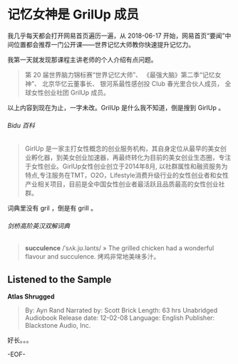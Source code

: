 # 记忆女神是 GrilUp 成员

我几乎每天都会打开网易首页遍历一遍，从 2018-06-17 开始，网易首页“要闻”中间位置都会推荐一门公开课——世界记忆大师教你快速提升记忆力。

我第一天就发现那课程主讲老师的个人介绍有点问题。
>第 20 届世界脑力锦标赛“世界记忆大师”、 《最强大脑》第二季“记忆女神”、 北京华忆云董事长、 银河系最性感创投 Club 春光里合伙人成员， 全球女性创业社团 GrilUp 成员。

以上内容到现在为止，一字未改。GrilUp 是什么我不知道，倒是搜到 GirlUp 。

###### Bidu 百科
>GirlUp 是一家主打女性概念的创业服务机构，其自身定位从最早的美女创业孵化器，到美女创业加速器，再最终转化为目前的美女创业生态圈，专注于女性创业。GirlUp女性创业创立于2014年8月, 以社群属性和融资服务为特点,专注服务在TMT，O2O，Lifestyle消费升级行业的女性创业者和女性产业相关项目，目前是全中国女性创业者最活跃且品质最高的女性创业社群。

词典里没有 gril ，倒是有 grill 。

###### 剑桥高阶英汉双解词典
>**succulence** /ˈsʌk.jʊ.lənts/
» The grilled chicken had a wonderful flavour and succulence. 烤鸡非常地美味多汁。


## Listened to the Sample
**Atlas Shrugged**
>By: Ayn Rand
Narrated by: Scott Brick
Length: 63 hrs
Unabridged Audiobook
Release date: 12-02-08
Language: English
Publisher: Blackstone Audio, Inc.

好长。。。

-EOF-
